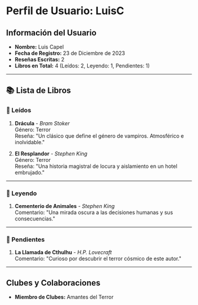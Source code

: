# Perfil de Usuario: LuisC

## Información del Usuario
- **Nombre:** Luis Capel   
- **Fecha de Registro:** 23 de Diciembre de 2023  
- **Reseñas Escritas:** 2  
- **Libros en Total:** 4 (Leídos: 2, Leyendo: 1, Pendientes: 1)  

---

## 📚 Lista de Libros

### 📗 Leídos
1. **Drácula** - *Bram Stoker*  
   Género: Terror  
   Reseña: "Un clásico que define el género de vampiros. Atmosférico e inolvidable."  

2. **El Resplandor** - *Stephen King*  
   Género: Terror  
   Reseña: "Una historia magistral de locura y aislamiento en un hotel embrujado."  

---

### 📘 Leyendo
1. **Cementerio de Animales** - *Stephen King*  
   Comentario: "Una mirada oscura a las decisiones humanas y sus consecuencias."  

---

### 📕 Pendientes
1. **La Llamada de Cthulhu** - *H.P. Lovecraft*  
   Comentario: "Curioso por descubrir el terror cósmico de este autor."  

---

## Clubes y Colaboraciones
- **Miembro de Clubes:** Amantes del Terror 